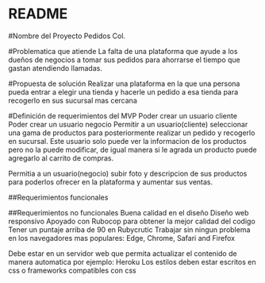# README

#Nombre del Proyecto
Pedidos Col.

#Problematica que atiende
La falta de una plataforma que ayude a los dueños de negocios a tomar sus pedidos para ahorrarse el tiempo que gastan atendiendo llamadas.

#Propuesta de solución
Realizar una plataforma en la que una persona pueda entrar a elegir una tienda y hacerle un pedido a esa tienda para recogerlo en sus sucursal mas cercana

#Definición de requerimientos del MVP
Poder crear un usuario cliente
Poder crear un usuario negocio
Permitir a un usuario(cliente) seleccionar una gama de productos para posteriormente realizar un pedido y recogerlo en sucursal. Este usuario solo puede ver la informacion de los productos pero no la puede modificar, de igual manera si le agrada un producto puede agregarlo al carrito de compras.

Permitia a un usuario(negocio) subir foto y descripcion de sus productos para poderlos ofrecer en la plataforma y aumentar sus ventas.

##Requerimientos funcionales


##Requerimientos no funcionales
Buena calidad en el diseño
Diseño web responsivo
Apoyado con Rubocop para obtener la mejor calidad del codigo
Tener un puntaje arriba de 90 en Rubycrutic
Trabajar sin ningun problema en los navegadores mas populares: Edge, Chrome, Safari and Firefox

Debe estar en un servidor web que permita actualizar el contenido de manera automatica por ejemplo: Heroku
Los estilos deben estar escritos en css o frameworks compatibles con css
